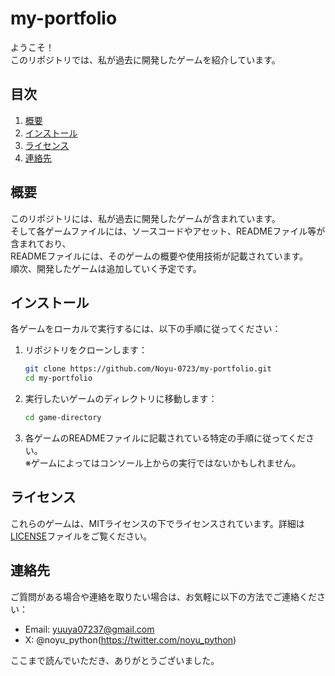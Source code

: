 # my-portfolio

ようこそ！  
このリポジトリでは、私が過去に開発したゲームを紹介しています。

## 目次
1. [概要](#概要)
2. [インストール](#インストール)
3. [ライセンス](#ライセンス)
4. [連絡先](#連絡先)

## 概要
このリポジトリには、私が過去に開発したゲームが含まれています。  
そして各ゲームファイルには、ソースコードやアセット、READMEファイル等が含まれており、  
READMEファイルには、そのゲームの概要や使用技術が記載されています。  
順次、開発したゲームは追加していく予定です。

## インストール
各ゲームをローカルで実行するには、以下の手順に従ってください：

1. リポジトリをクローンします：
    ```bash
    git clone https://github.com/Noyu-0723/my-portfolio.git
    cd my-portfolio
    ```

2. 実行したいゲームのディレクトリに移動します：
    ```bash
    cd game-directory
    ```

3. 各ゲームのREADMEファイルに記載されている特定の手順に従ってください。  
※ゲームによってはコンソール上からの実行ではないかもしれません。

## ライセンス
これらのゲームは、MITライセンスの下でライセンスされています。詳細は[LICENSE](LICENSE.txt)ファイルをご覧ください。

## 連絡先
ご質問がある場合や連絡を取りたい場合は、お気軽に以下の方法でご連絡ください：

- Email: yuuya07237@gmail.com
- X: @noyu_python(https://twitter.com/noyu_python)

ここまで読んでいただき、ありがとうございました。
